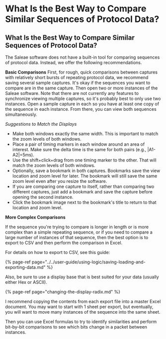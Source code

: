 # What Is the Best Way to Compare Similar Sequences of Protocol Data?

## What Is the Best Way to Compare Similar Sequences of Protocol Data?

The Saleae software does not have a built-in tool for comparing sequences of protocol data. Instead, we offer the following recommendations.

**Basic Comparisons** First, for rough, quick comparisons between captures with relatively short bursts of repeating protocol data, we recommend saving several sample captures. It's okay if the sequences you want to compare are in the same capture. Then open two or more instances of the Saleae software. Note that there are not currently any features to synchronize viewing multiple captures, so it's probably best to only use two instances. Open a sample capture in each so you have at least one copy of the sequence in each instance. From there, you can view both sequences simultaneously.

_Suggestions to Match the Displays_

* Make both windows exactly the same width. This is important to match the zoom levels of both windows.
* Place a pair of timing markers in each window around an area of interest. Make sure the delta time is the same for both pairs \(e.g., \|A1-A2\|=5ms\).
* Use the shift+click+drag from one timing marker to the other. That will match the zoom levels of both windows.
* Optionally, save a bookmark in both captures. Bookmarks save the view location and zoom level for later. The bookmark will still save the same zoom level even after you resize the software.
* If you are comparing one capture to itself, rather than comparing two different captures, just add a bookmark and save the capture before opening the second instance.
* Click the bookmark image next to the bookmark's title to return to that location and zoom level.

**More Complex Comparisons**

If the sequence you're trying to compare is longer in length or is more complex than a simple repeating sequence, or if you need to compare a large number of instances of that sequence, then the best option is to export to CSV and then perform the comparison in Excel.

For details on how to export to CSV, see this guide:

{% page-ref page="../../user-guide/using-logic/saving-loading-and-exporting-data.md" %}

Also, be sure to use a display base that is best suited for your data \(usually either Hex or ASCII\).

{% page-ref page="changing-the-display-radix.md" %}

I recommend copying the contents from each export file into a master Excel document. You may want to start with 1 sheet per export, but eventually, you will want to move many instances of the sequence into the same sheet.

Then you can use Excel formulas to try to identify similarities and perform bit-by-bit comparisons to see which bits change in a packet between instances.

